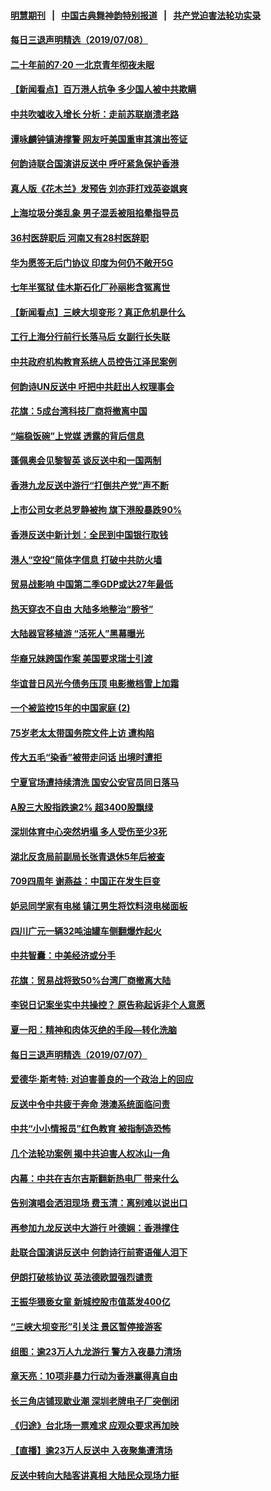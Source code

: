 #### [明慧期刊](https://github.com/gfw-breaker/mh-qikan) &nbsp;&nbsp;|&nbsp;&nbsp; [中国古典舞神韵特别报道](https://github.com/gfw-breaker/mh-news/blob/master/shenyun.md?t=07090335) &nbsp;&nbsp;|&nbsp;&nbsp; [共产党迫害法轮功实录](https://github.com/gfw-breaker/mh-news/blob/master/README.md?t=07090335)  

#### [每日三退声明精选（2019/07/08）](../pages/nsc413/n11372982.md?t=07090335) 

#### [二十年前的7·20  一北京青年彻夜未眠](../pages/nsc413/n11354195.md?t=07090335) 

#### [【新闻看点】百万港人抗争 多少国人被中共欺瞒](../pages/nsc413/n11372403.md?t=07090335) 

#### [中共吹嘘收入增长 分析：走前苏联崩溃老路](../pages/nsc413/n11372660.md?t=07090335) 

#### [谭咏麟钟镇涛撑警 网友吁美国重审其演出签证](../pages/nsc413/n11372496.md?t=07090335) 

#### [何韵诗联合国演讲反送中 呼吁紧急保护香港](../pages/nsc413/n11372218.md?t=07090335) 

#### [真人版《花木兰》发预告 刘亦菲打戏英姿飒爽](../pages/nsc413/n11372553.md?t=07090335) 

#### [上海垃圾分类乱象 男子混丢被阻掐晕指导员](../pages/nsc413/n11372603.md?t=07090335) 

#### [36村医辞职后 河南又有28村医辞职](../pages/nsc413/n11372635.md?t=07090335) 

#### [华为愿签无后门协议 印度为何仍不敞开5G](../pages/nsc413/n11372425.md?t=07090335) 

#### [七年半冤狱 佳木斯石化厂孙丽彬含冤离世](../pages/nsc413/n11372569.md?t=07090335) 

#### [【新闻看点】三峡大坝变形？真正危机是什么](../pages/nsc413/n11372326.md?t=07090335) 

#### [工行上海分行前行长落马后 女副行长失联](../pages/nsc413/n11372521.md?t=07090335) 

#### [中共政府机构教育系统人员控告江泽民案例](../pages/nsc413/n11371857.md?t=07090335) 

#### [何韵诗UN反送中 吁把中共赶出人权理事会](../pages/nsc413/n11372333.md?t=07090335) 

#### [花旗：5成台湾科技厂商将撤离中国](../pages/nsc413/n11372442.md?t=07090335) 

#### [“端稳饭碗”上党媒 透露的背后信息](../pages/nsc413/n11372222.md?t=07090335) 

#### [蓬佩奥会见黎智英 谈反送中和一国两制](../pages/nsc413/n11372426.md?t=07090335) 

#### [香港九龙反送中游行“打倒共产党”声不断](../pages/nsc413/n11372172.md?t=07090335) 

#### [上市公司女老总罗静被拘 旗下港股暴跌90%](../pages/nsc413/n11372176.md?t=07090335) 

#### [香港反送中新计划：全民到中国银行取钱](../pages/nsc413/n11372291.md?t=07090335) 

#### [港人“空投”简体字信息 打破中共防火墙](../pages/nsc413/n11372244.md?t=07090335) 

#### [贸易战影响 中国第二季GDP或达27年最低](../pages/nsc413/n11371967.md?t=07090335) 

#### [热天穿衣不自由 大陆多地整治“膀爷”](../pages/nsc413/n11372137.md?t=07090335) 

#### [大陆器官移植游 “活死人”黑幕曝光](../pages/nsc413/n11371067.md?t=07090335) 

#### [华裔兄妹跨国作案 美国要求瑞士引渡](../pages/nsc413/n11372061.md?t=07090335) 

#### [华谊昔日风光今债务压顶 电影撤档雪上加霜](../pages/nsc413/n11372064.md?t=07090335) 

#### [一个被监控15年的中国家庭 (2)](../pages/nsc413/n11365103.md?t=07090335) 


#### [75岁老太太带国务院文件上访 遭构陷](../pages/nsc413/n11371730.md?t=07090335) 

#### [传大五毛“染香”被带走问话 出境时遭拒](../pages/nsc413/n11371754.md?t=07090335) 

#### [宁夏官场遭持续清洗 国安公安官员同日落马](../pages/nsc413/n11371721.md?t=07090335) 

#### [A股三大股指跌逾2% 超3400股飘绿](../pages/nsc413/n11371134.md?t=07090335) 

#### [深圳体育中心突然坍塌 多人受伤至少3死](../pages/nsc413/n11371419.md?t=07090335) 

#### [湖北反贪局前副局长张青退休5年后被查](../pages/nsc413/n11371401.md?t=07090335) 

#### [709四周年 谢燕益：中国正在发生巨变](../pages/nsc413/n11370790.md?t=07090335) 

#### [妒忌同学家有电梯 镇江男生将饮料浇电梯面板](../pages/nsc413/n11371544.md?t=07090335) 

#### [四川广元一辆32吨油罐车侧翻爆炸起火](../pages/nsc413/n11370900.md?t=07090335) 

#### [中共智囊：中美经济或分手](../pages/nsc413/n11371107.md?t=07090335) 

#### [花旗：贸易战将致50%台湾厂商撤离大陆](../pages/nsc413/n11370642.md?t=07090335) 

#### [李锐日记案坐实中共操控？ 原告称起诉非个人意愿](../pages/nsc413/n11371038.md?t=07090335) 

#### [夏一阳：精神和肉体灭绝的手段—转化洗脑](../pages/nsc413/n11368250.md?t=07090335) 

#### [每日三退声明精选（2019/07/07）](../pages/nsc413/n11370950.md?t=07090335) 

#### [爱德华‧斯考特: 对迫害善良的一个政治上的回应](../pages/nsc413/n11370721.md?t=07090335) 

#### [反送中令中共疲于奔命 港澳系统面临问责](../pages/nsc413/n11370604.md?t=07090335) 

#### [中共“小小情报员”红色教育 被指制造恐怖](../pages/nsc413/n11370581.md?t=07090335) 

#### [几个法轮功案例 揭中共迫害人权冰山一角](../pages/nsc413/n11360892.md?t=07090335) 

#### [内幕：中共在吉尔吉斯翻新热电厂 带来什么](../pages/nsc413/n11370560.md?t=07090335) 

#### [告别演唱会洒泪现场 费玉清：离别难以说出口](../pages/nsc413/n11370553.md?t=07090335) 

#### [再参加九龙反送中大游行 叶德娴：香港撑住](../pages/nsc413/n11370167.md?t=07090335) 

#### [赴联合国演讲反送中 何韵诗行前寄语催人泪下](../pages/nsc413/n11370428.md?t=07090335) 

#### [伊朗打破核协议 英法德欧盟强烈谴责](../pages/nsc413/n11370112.md?t=07090335) 

#### [王振华猥亵女童 新城控股市值蒸发400亿](../pages/nsc413/n11370481.md?t=07090335) 

#### [“三峡大坝变形”引关注 景区暂停接游客](../pages/nsc413/n11369986.md?t=07090335) 

#### [组图：逾23万人九龙游行 警方入夜暴力清场](../pages/nsc413/n11370207.md?t=07090335) 

#### [章天亮：10项非暴力行动为香港赢得真自由](../pages/nsc413/n11370328.md?t=07090335) 

#### [长三角店铺现歇业潮 深圳老牌电子厂突倒闭](../pages/nsc413/n11370286.md?t=07090335) 

#### [《归途》台北场一票难求 应观众要求再加映](../pages/nsc413/n11370035.md?t=07090335) 

#### [【直播】逾23万人反送中 入夜聚集遭清场](../pages/nsc413/n11369475.md?t=07090335) 

#### [反送中转向大陆客讲真相 大陆民众现场力挺](../pages/nsc413/n11369987.md?t=07090335) 

